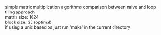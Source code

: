 simple matrix multiplication algorithms comparison between naive and loop tiling approach\
matrix size: 1024\
block size: 32 (optimal)\
if using a unix based os just run 'make' in the current directory
